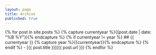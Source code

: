 ```yaml
---
layout: page
title: Archive
published: true
---
```


<!--## Blog Posts

{% for post in site.posts %}
  * {{ post.date | date_to_string }} &raquo; [ {{ post.title }} ]({{ post.url }})
{% endfor %} -->

{% for post in site.posts %}
  {% capture currentyear %}{{post.date | date: "%B %Y"}}{% endcapture %}
  {% if currentyear != year %}
    ## {{ currentyear }}
     {% capture year %}{{currentyear}}{% endcapture %} 
  {% endif %}
    - [{{ post.title }}]({{ post.url }})
{% endfor %}